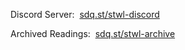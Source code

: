 <hr style="height:50px; visibility:hidden;" />
<!--Fuck Altspace. Maybe if they could ever get their shit together I may bring my event back to the platform.
<p>Altspace Channel:&nbsp;&nbsp;<a href="https://account.altvr.com/channels/storytime" target="_blank" id="channel">sdq.st/stwl-altvr</a></p>
<!---->
<p id="nextEvent"></p>
<p>Discord Server:&nbsp;&nbsp;<a href="https://discord.gg/DbQF7ze" id="discord">sdq.st/stwl-discord</a></p>
<p>Archived Readings:&nbsp;&nbsp;<a href="/stwl/archive" id="archive">sdq.st/stwl-archive</a></p>
<script src="/stwl/assets/js/event.js"></script>
<div style="display: none;" id="aScene"><a-scene sq-disableteleport sq-spawnpoint="position: 5 0 -25 201;" sq-maxoccupancy="number: 666" sq-clippingplane="near: 0.09; far: 1666;" sq-guestsallowed="false" sq-refreshrate="rate:90" sq-assetbundle="android: https://lunartiger.github.io/stwl/assets/storytime_android?v4; desktop: https://lunartiger.github.io/stwl/assets/storytime_standalonewindows?v4;" embedded>
</scene></div>